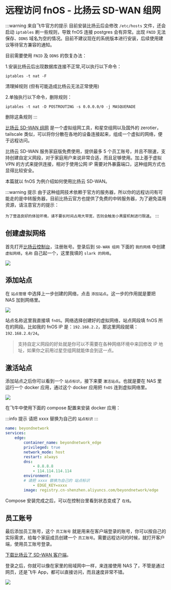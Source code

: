 # 远程访问 fnOS - 比扬云 SD-WAN 组网

:::warning 来自飞牛官方的提示
目前安装比扬云后会修改 `/etc/hosts` 文件，还会启动 `iptables` 刷一些规则，导致 fnOS 连接 postgres 会有异常。出现 `FNID` 无法保存、`DDNS` 域名为空的情况。目前不建议现在的系统版本进行安装，后续使用建议等待官方兼容的通知。

目前需要使用 `FNID` 及 `DDNS` 的恢复办法：

1.安装比杨云后出现数据库连接不正常,可以执行以下命令：

`iptables -t nat -F​`

清理掉规则 (但有可能造成比杨云无法正常使用)

2.单独执行以下命令，删除规则：

`iptables -t nat -D POSTROUTING -s 0.0.0.0/0 -j MASQUERADE`

删除这条规则
:::

[比扬云 SD-WAN 组网](https://dash.beyondnetwork.net/) 是一个虚拟组网工具，和星空组网以及国外的 zerotier，tailscale 类似，可以将你分散在各地的设备连接起来，组成一个虚拟的网络，便于远程访问。

比扬云 SD-WAN 服务家庭版免费使用，提供最多 5 个员工账号，并且不限速，支持创建自定义网段，对于家庭用户来说非常合适，而且足够使用。加上基于虚拟 VPN 的方式来提供连接，相对于使用公网 IP 需要对外暴露端口，这种组网方式也显得比较安全。

本篇就以 fnOS 为例介绍如何使用比扬云 SD-WAN。

:::warning 提示
由于这种组网技术依赖于官方的服务器，所以你的远程访问有可能走的是中转服务器，目前比扬云官方也提供了免费的中转服务器，为了避免滥用资源，请注意官方的提示：

`为了营造良好的体验环境，请不要长时间占用大带宽，否则会触发小黑屋机制进行限速`。
:::

## 创建虚拟网络

首先打开[比扬云控制台](https://dash.beyondnetwork.net/)，注册账号。登录后到 `SD-WAN 组网` 下面的 `我的网络` 中创建 `虚拟网络`，`名称` 自己起一个，这里我填的 `slark 的网络`。

![](https://img.slarker.me/wiki/20250306144731218.webp)

## 添加站点

在 `站点管理` 中选择上一步创建的网络，点击 `添加站点`。这一步的作用就是要把 NAS 加到网络里。

![](https://img.slarker.me/wiki/20250306145219631.webp)

站点名称这里我直接填 `fnOS`。网络选择创建好的虚拟网络，站点网段填 fnOS 所在的网段。比如我的 fnOS IP 是：`192.168.2.2`，那这里网段就填：`192.168.2.0/24`。

> 支持自定义网段的好处就是你可以不需要在各种网络环境中来回修改 IP 地址，如果你之前用过星空组网就能体会到这一点。

## 激活站点

添加站点之后你可以看到一个 `站点标识`，接下来要 `激活站点`。也就是要在 NAS 里运行一个 docker 应用，通过这个 docker 应用把 `fnOS` 连到虚拟网络里。

![](https://img.slarker.me/wiki/20250306145915091.webp)

在飞牛中使用下面的 compose 配置来安装 docker 应用：

:::info 提示
请把 xxxx 替换为自己的 `站点标识`
:::

```yml
name: beyondnetwork
services:
    edge:
        container_name: beyondnetwork_edge
        privileged: true
        network_mode: host
        restart: always
        dns:
            - 8.8.8.8
            - 114.114.114.114
        environment:
        # 请把 xxxx 替换为自己的 站点标识
            - EDGE_KEY=xxxx
        image: registry.cn-shenzhen.aliyuncs.com/beyondnetwork/edge
```

Compose 安装完成之后，可以在控制台里看到状态变成了 `在线`。

## 员工账号

最后添加员工账号，这个 `员工账号` 就是用来在客户端登录的账号，你可以按自己的实际需求，给每个家庭成员创建一个 `员工账号`。需要远程访问的时候，就打开客户端，使用员工账号登录。

[下载比扬云了 SD-WAN 客户端](https://dash.beyondnetwork.net/console/sdwan/download)。

登录之后，你就可以像在家里的局域网中一样，来连接使用 NAS 了，不管是通过网页，还是飞牛 App，都可以直接访问，而且速度非常不错。

![](https://img.slarker.me/wiki/Screenshot_2025-03-06-15-10-21-902_com.android.chrome.webp)